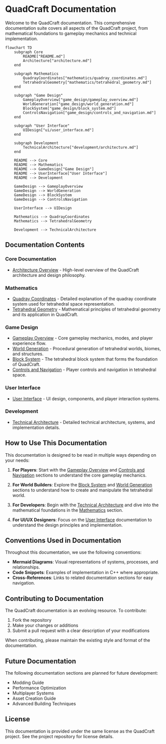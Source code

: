 # QuadCraft Documentation

Welcome to the QuadCraft documentation. This comprehensive documentation suite covers all aspects of the QuadCraft project, from mathematical foundations to gameplay mechanics and technical implementation.

```mermaid
flowchart TD
    subgraph Core
        README["README.md"]
        Architecture["architecture.md"]
    end

    subgraph Mathematics
        QuadrayCoordinates["mathematics/quadray_coordinates.md"]
        TetrahedralGeometry["mathematics/tetrahedral_geometry.md"]
    end

    subgraph "Game Design"
        GameplayOverview["game_design/gameplay_overview.md"]
        WorldGeneration["game_design/world_generation.md"]
        BlockSystem["game_design/block_system.md"]
        ControlsNavigation["game_design/controls_and_navigation.md"]
    end

    subgraph "User Interface"
        UIDesign["ui/user_interface.md"]
    end

    subgraph Development
        TechnicalArchitecture["development/architecture.md"]
    end

    README --> Core
    README --> Mathematics
    README --> GameDesign["Game Design"]
    README --> UserInterface["User Interface"]
    README --> Development

    GameDesign --> GameplayOverview
    GameDesign --> WorldGeneration
    GameDesign --> BlockSystem
    GameDesign --> ControlsNavigation

    UserInterface --> UIDesign

    Mathematics --> QuadrayCoordinates
    Mathematics --> TetrahedralGeometry

    Development --> TechnicalArchitecture
```

## Documentation Contents

### Core Documentation

- [Architecture Overview](architecture.md) - High-level overview of the QuadCraft architecture and design philosophy.

### Mathematics

- [Quadray Coordinates](mathematics/quadray_coordinates.md) - Detailed explanation of the quadray coordinate system used for tetrahedral space representation.
- [Tetrahedral Geometry](mathematics/tetrahedral_geometry.md) - Mathematical principles of tetrahedral geometry and its application in QuadCraft.

### Game Design

- [Gameplay Overview](game_design/gameplay_overview.md) - Core gameplay mechanics, modes, and player experience flow.
- [World Generation](game_design/world_generation.md) - Procedural generation of tetrahedral worlds, biomes, and structures.
- [Block System](game_design/block_system.md) - The tetrahedral block system that forms the foundation of QuadCraft.
- [Controls and Navigation](game_design/controls_and_navigation.md) - Player controls and navigation in tetrahedral space.

### User Interface

- [User Interface](ui/user_interface.md) - UI design, components, and player interaction systems.

### Development

- [Technical Architecture](development/architecture.md) - Detailed technical architecture, systems, and implementation details.

## How to Use This Documentation

This documentation is designed to be read in multiple ways depending on your needs:

1. **For Players**: Start with the [Gameplay Overview](game_design/gameplay_overview.md) and [Controls and Navigation](game_design/controls_and_navigation.md) sections to understand the core gameplay mechanics.

2. **For World Builders**: Explore the [Block System](game_design/block_system.md) and [World Generation](game_design/world_generation.md) sections to understand how to create and manipulate the tetrahedral world.

3. **For Developers**: Begin with the [Technical Architecture](development/architecture.md) and dive into the mathematical foundations in the [Mathematics](#mathematics) section.

4. **For UI/UX Designers**: Focus on the [User Interface](ui/user_interface.md) documentation to understand the design principles and implementation.

## Conventions Used in Documentation

Throughout this documentation, we use the following conventions:

- **Mermaid Diagrams**: Visual representations of systems, processes, and relationships.
- **Code Snippets**: Examples of implementation in C++ where appropriate.
- **Cross-References**: Links to related documentation sections for easy navigation.

## Contributing to Documentation

The QuadCraft documentation is an evolving resource. To contribute:

1. Fork the repository
2. Make your changes or additions
3. Submit a pull request with a clear description of your modifications

When contributing, please maintain the existing style and format of the documentation.

## Future Documentation

The following documentation sections are planned for future development:

- Modding Guide
- Performance Optimization
- Multiplayer Systems
- Asset Creation Guide
- Advanced Building Techniques

## License

This documentation is provided under the same license as the QuadCraft project. See the project repository for license details. 